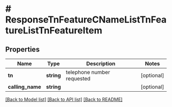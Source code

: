 # # ResponseTnFeatureCNameListTnFeatureListTnFeatureItem

## Properties

Name | Type | Description | Notes
------------ | ------------- | ------------- | -------------
**tn** | **string** | telephone number requested | [optional]
**calling_name** | **string** |  | [optional]

[[Back to Model list]](../../README.md#models) [[Back to API list]](../../README.md#endpoints) [[Back to README]](../../README.md)
